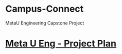 # Campus-Connect
MetaU Engineering Capstone Project

# [Meta U Eng - Project Plan](https://docs.google.com/document/d/1mI8VcR63zHDt6F6Uz7OUzdWsKHyItXnAOpqiKO19RBo/edit?usp=sharing)
